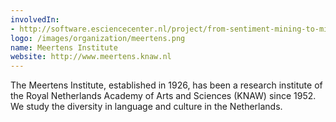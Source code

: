 ```yaml
---
involvedIn:
- http://software.esciencecenter.nl/project/from-sentiment-mining-to-mining-embodied-emotions
logo: /images/organization/meertens.png
name: Meertens Institute
website: http://www.meertens.knaw.nl
---
```

The Meertens Institute, established in 1926, has been a research institute of the Royal Netherlands Academy of Arts and Sciences (KNAW) since 1952. We study the diversity in language and culture in the Netherlands.
